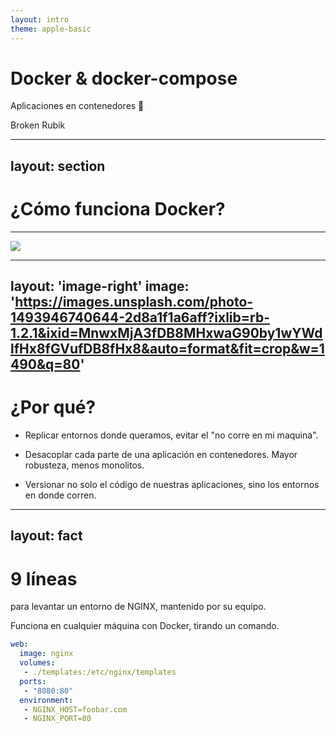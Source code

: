 ```yaml
---
layout: intro
theme: apple-basic
---
```


# Docker & docker-compose

Aplicaciones en contenedores 🐋

<div class="absolute bottom-10">
  <span class="font-700">
    Broken Rubik
  </span>
</div>

---
layout: section
---

# ¿Cómo funciona Docker?

---

<img src="https://docs.docker.com/engine/images/architecture.svg">

---
layout: 'image-right'
image: 'https://images.unsplash.com/photo-1493946740644-2d8a1f1a6aff?ixlib=rb-1.2.1&ixid=MnwxMjA3fDB8MHxwaG90by1wYWdlfHx8fGVufDB8fHx8&auto=format&fit=crop&w=1490&q=80'
---

# ¿Por qué?

* Replicar entornos donde queramos, evitar el "no corre en mi maquina".

* Desacoplar cada parte de una aplicación en contenedores. Mayor robusteza, menos monolitos.

* Versionar no solo el código de nuestras aplicaciones, sino los entornos en donde corren.

---
layout: fact
---

# 9 líneas
para levantar un entorno de NGINX, mantenido por su equipo.

Funciona en cualquier máquina con Docker, tirando un comando.

<div class="text-left">

```yml
web:
  image: nginx
  volumes:
   - ./templates:/etc/nginx/templates
  ports:
   - "8080:80"
  environment:
   - NGINX_HOST=foobar.com
   - NGINX_PORT=80
```

</div>